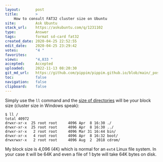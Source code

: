 ```yaml
---
layout:       post
title:        >
    How to consult FAT32 cluster size on Ubuntu
site:         Ask Ubuntu
stack_url:    https://askubuntu.com/q/1231102
type:         Answer
tags:         format sd-card fat32
created_date: 2020-04-25 22:52:55
edit_date:    2020-04-25 23:29:42
votes:        "4 "
favorites:    
views:        "4,833 "
accepted:     Accepted
uploaded:     2022-11-13 08:20:30
git_md_url:   https://github.com/pippim/pippim.github.io/blob/main/_posts/2020/2020-04-25-How-to-consult-FAT32-cluster-size-on-Ubuntu.md
toc:          false
navigation:   false
clipboard:    false
---
```


Simply use the `ll` command and the [size of directories][1] will be your block size (cluster size in Windows speak):

``` 
$ ll /
total 40972
drwxr-xr-x  25 root root     4096 Apr  8 16:30 ./
drwxr-xr-x  25 root root     4096 Apr  8 16:30 ../
drwxr-xr-x   2 root root     4096 Mar 31 16:44 bin/
drwxr-xr-x   4 root root     4096 Apr  8 16:32 boot/
drwxrwxr-x   2 root root     4096 Aug  2  2018 cdrom/
```

My block size is 4,096 (4K) which is normal for an `ext4` Linux file system. In your case it will be 64K and even a file of 1 byte will take 64K bytes on disk.

  [1]: https://unix.stackexchange.com/questions/234065/why-size-reporting-for-directories-is-different-than-other-files
